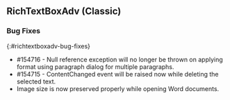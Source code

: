 ## RichTextBoxAdv (Classic)

### Bug Fixes
{:#richtextboxadv-bug-fixes}
* \#154716 - Null reference exception will no longer be thrown on applying format using paragraph dialog for multiple paragraphs.
* \#154715 - ContentChanged event will be raised now while deleting the selected text.
* Image size is now preserved properly while opening Word documents.